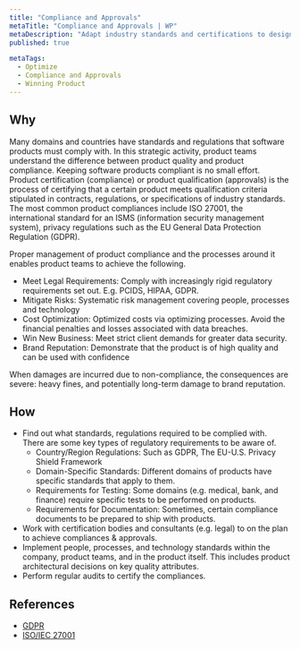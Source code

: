 ```yaml
---
title: "Compliance and Approvals"
metaTitle: "Compliance and Approvals | WP"
metaDescription: "Adapt industry standards and certifications to design stronger, safer, more reliable products and getting compliance approvals from relevant authorities and industry bodies (e.g: PCIDS, HIPAA, GDPR etc)."
published: true

metaTags:
  - Optimize
  - Compliance and Approvals
  - Winning Product
---
```


## Why
Many domains and countries have standards and regulations that software products must comply with. In this strategic activity, product teams understand the difference between product quality and product compliance. Keeping software products compliant is no small effort. Product certification (compliance) or product qualification (approvals) is the process of certifying that a certain product meets qualification criteria stipulated in contracts, regulations, or specifications of industry standards. The most common product compliances include ISO 27001, the international standard for an ISMS (information security management system), privacy regulations such as the EU General Data Protection Regulation (GDPR).

Proper management of product compliance and the processes around it enables product teams to achieve the following. 

- Meet Legal Requirements:  Comply with increasingly rigid regulatory requirements set out. E.g. PCIDS, HIPAA, GDPR.
- Mitigate Risks:  Systematic risk management covering people, processes and technology
- Cost Optimization: Optimized costs via optimizing processes. Avoid the financial penalties and losses associated with data breaches.
- Win New Business: Meet strict client demands for greater data security.
- Brand Reputation:  Demonstrate that the product is of high quality and can be used with confidence

When damages are incurred due to non-compliance, the consequences are severe: heavy fines, and potentially long-term damage to brand reputation.


## How

- Find out what standards, regulations required to be complied with. There are some key types of regulatory requirements to be aware of.
    - Country/Region Regulations: Such as GDPR, The EU-U.S. Privacy Shield Framework
    - Domain-Specific Standards: Different domains of products have specific standards that apply to them.
    - Requirements for Testing: Some domains (e.g. medical, bank, and finance) require specific tests to be performed on products.
    - Requirements for Documentation: Sometimes, certain compliance documents to be prepared to ship with products. 
- Work with certification bodies and consultants (e.g. legal) to on the plan to achieve compliances & approvals.
- Implement people, processes, and technology standards within the company, product teams, and in the product itself. This includes product architectural decisions on key quality attributes.
- Perform regular audits to certify the compliances. 


## References

- [GDPR](https://gdpr-info.eu/)
- [ISO/IEC 27001](https://en.wikipedia.org/wiki/ISO/IEC_27001)

